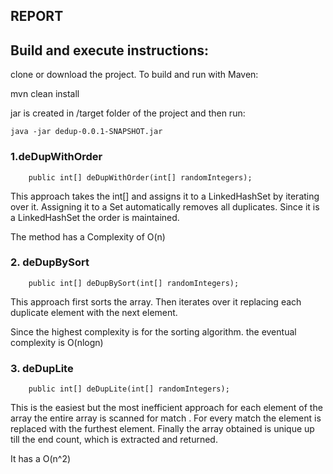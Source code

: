 ## REPORT

## Build and execute instructions:

clone or download the project.
To build and run with Maven:

mvn clean install

jar is created in /target folder of the project and then run:
```
java -jar dedup-0.0.1-SNAPSHOT.jar 
```

### 1.deDupWithOrder
```
	public int[] deDupWithOrder(int[] randomIntegers);
```

This approach takes the int[] and assigns it to a LinkedHashSet by iterating over it.
Assigning it to a Set automatically removes all duplicates.
Since it is a LinkedHashSet the order is maintained.
 
The method has a Complexity of  O(n) 


### 2. deDupBySort
```
	public int[] deDupBySort(int[] randomIntegers);
```
This approach first sorts the array.
Then iterates over it replacing each duplicate element with the next element.

Since the highest complexity is for the sorting algorithm. the eventual complexity is 
O(nlogn)

### 3. deDupLite
```
	public int[] deDupLite(int[] randomIntegers);
```
This is the easiest but the most inefficient approach
for each element of the array the entire array is scanned for match . For every match the element is replaced with the furthest element. 
Finally the array obtained is unique up till the end count, which is extracted and returned.

It has a O(n^2)
